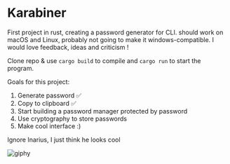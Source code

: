 # Karabiner
First project in rust, creating a password generator for CLI. should work on macOS and Linux, probably not going to make it windows-compatible. I would love feedback, ideas and criticism !

Clone repo & use ```cargo build``` to compile and ```cargo run``` to start the program.

Goals for this project:
  1. Generate password ✅
  2. Copy to clipboard ✅
  3. Start building a password manager protected by password
  4. Use cryptography to store passwords
  5. Make cool interface :)
  
Ignore Inarius, I just think he looks cool

![giphy](https://user-images.githubusercontent.com/68069187/229680290-2fe9855b-63d3-4b97-a0c1-642b5d319867.gif)
